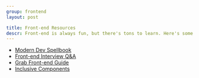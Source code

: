 ```yaml
---
group: frontend
layout: post

title: Front-end Resources
descr: Front-end is always fun, but there's tons to learn. Here's some big links to cover even more.
---
```


* [Modern Dev Spellbook](https://github.com/dexteryy/spellbook-of-modern-webdev)
* [Front-end Interview Q&A](https://github.com/yangshun/front-end-interview-handbook)
* [Grab Front-end Guide](https://github.com/grab/front-end-guide)
* [Inclusive Components](https://inclusive-components.design/#components)
